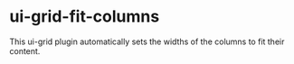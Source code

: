 # ui-grid-fit-columns
This ui-grid plugin automatically sets the widths of the columns to fit their content.
